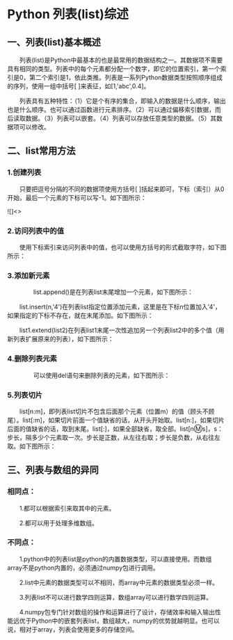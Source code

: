 # **Python  列表(list)综述**

## **一、列表(list)基本概述**

　　列表(list)是Python中最基本的也是最常用的数据结构之一。其数据项不需要具有相同的类型。列表中的每个元素都分配一个数字，即它的位置索引，第一个索引是0，第二个索引是1，依此类推。列表是一系列Python数据类型按照顺序组成的序列，使用一组中括号[ ]来表征，如[1,'abc',0.4]。

　　列表具有五种特性：（1）它是个有序的集合，即输入的数据是什么顺序，输出也是什么顺序。也可以通过函数进行元素排序。（2）可以通过偏移索引数据，而后读取数据。（3）列表可以嵌套。（4）列表可以存放任意类型的数据。（5）其数据项可以修改。

## **二、list常用方法**

### **1.创建列表**

　　只要把逗号分隔的不同的数据项使用方括号[ ]括起来即可，下标（索引）从0开始，最后一个元素的下标可以写-1。如下图所示：

![]<>


### **2.访问列表中的值**

　　使用下标索引来访问列表中的值，也可以使用方括号的形式截取字符，如下图所示：




### **3.添加新元素**
　　
　　list.append()是在列表list末尾增加一个元素，如下图所示：




　　list.insert(n,'4')在列表list指定位置添加元素，这里是在下标n位置加入'4'，如果指定的下标不存在，就在末尾添加。如下图所示：




　　list1.extend(list2)在列表list1末尾一次性追加另一个列表list2中的多个值（用新列表扩展原来的列表），如下图所示：




### **4.删除列表元素**
　　
　　可以使用del语句来删除列表的元素，如下图所示：




### **5.列表切片**

　　list[n:m]，即列表list切片不包含后面那个元素（位置m）的值（顾头不顾尾）。list[:m]，如果切片前面一个值缺省的话，从开头开始取。list[n:]，如果切片后面的值缺省的话，取到末尾。list[:]，如果全部缺省，取全部。list[n:m:s]，s：步长，隔多少个元素取一次。步长是正数，从左往右取；步长是负数，从右往左取。如下图所示：








## **三、列表与数组的异同**

### **相同点：**

　　1.都可以根据索引来取其中的元素。

　　2.都可以用于处理多维数组。

### **不同点：**

　　1.python中的列表list是python的内置数据类型，可以直接使用。而数组array不是python内置的，必须通过numpy包进行调用。

　　2.list中元素的数据类型可以不相同，而array中元素的数据类型必须一样。

　　3.列表list不可以进行数学四则运算，数组array可以进行数学四则运算。

　　4.numpy包专门针对数组的操作和运算进行了设计，存储效率和输入输出性能远优于Python中的嵌套列表list，数组越大，numpy的优势就越明显。也可以说，相对于array，列表会使用更多的存储空间。